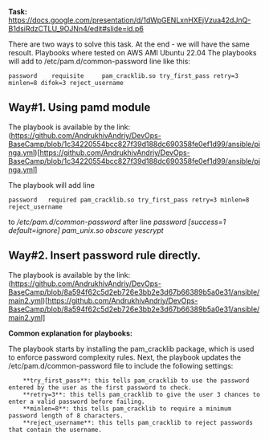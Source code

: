 **Task:** https://docs.google.com/presentation/d/1dWpGENLxnHXEjVzua42dJnQ-B1dsiRdzCTLU_9OJNn4/edit#slide=id.p6

There are two ways to solve this task. At the end - we will have the same resoult. Playbooks where tested on AWS AMI Ubuntu 22.04 The playbooks will add to /etc/pam.d/common-password line like this:

    password    requisite     pam_cracklib.so try_first_pass retry=3 minlen=8 difok=3 reject_username
    
## Way#1. Using pamd module

The playbook is available by the link: (https://github.com/AndrukhivAndriy/DevOps-BaseCamp/blob/1c34220554bcc827f39d188dc690358fe0ef1d99/ansible/pinga.yml)[https://github.com/AndrukhivAndriy/DevOps-BaseCamp/blob/1c34220554bcc827f39d188dc690358fe0ef1d99/ansible/pinga.yml]

The playbook will add line

    password   required pam_cracklib.so try_first_pass retry=3 minlen=8 reject_username

to */etc/pam.d/common-password* after line *password   [success=1 default=ignore] pam_unix.so obscure yescrypt*

## Way#2. Insert password rule directly.

The playbook is available by the link: (https://github.com/AndrukhivAndriy/DevOps-BaseCamp/blob/8a594f62c5d2eb726e3bb2e3d67b66389b5a0e31/ansible/main2.yml)[https://github.com/AndrukhivAndriy/DevOps-BaseCamp/blob/8a594f62c5d2eb726e3bb2e3d67b66389b5a0e31/ansible/main2.yml]

**Common explanation for playbooks:**

The playbook starts by installing the pam_cracklib package, which is used to enforce password complexity rules. Next, the playbook updates the /etc/pam.d/common-password file to include the following settings:

        **try_first_pass**: this tells pam_cracklib to use the password entered by the user as the first password to check.
        **retry=3**: this tells pam_cracklib to give the user 3 chances to enter a valid password before failing.
        **minlen=8**: this tells pam_cracklib to require a minimum password length of 8 characters.
        **reject_username**: this tells pam_cracklib to reject passwords that contain the username.
        

